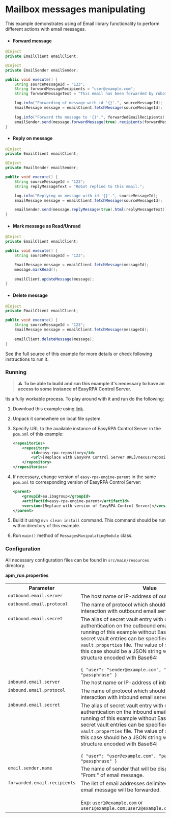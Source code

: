 # Mailbox messages manipulating

This example demonstrates using of Email library functionality to perform different actions with email messages.

* #### Forward message
```java
@Inject
private EmailClient emailClient;

@Inject
private EmailSender emailSender;

public void execute() {
    String sourceMessageId = "123";
    String forwardMessageRecipients = "user@example.com";
    String forwardMessageText = "This email has been forwarded by robot.";

    log.info("Forwarding of message with id '{}'.", sourceMessageId);
    EmailMessage message = emailClient.fetchMessage(sourceMessageId);
    
    log.info("Forward the message to '{}'.", forwardedEmailRecipients);
    emailSender.send(message.forwardMessage(true).recipients(forwardMessageRecipients).text(forwardMessageText));
}
```

* #### Reply on message
```java
@Inject
private EmailClient emailClient;

@Inject
private EmailSender emailSender;

public void execute() {
    String sourceMessageId = "123";
    String replyMessageText = "Robot replied to this email.";

    log.info("Replying on message with id '{}'.", sourceMessageId);
    EmailMessage message = emailClient.fetchMessage(sourceMessageId);

    emailSender.send(message.replyMessage(true).html(replyMessageText));
}
```

* #### Mark message as Read/Unread
```java
@Inject
private EmailClient emailClient;

public void execute() {
    String sourceMessageId = "123";

    EmailMessage message = emailClient.fetchMessage(messageId);
    message.markRead();
    
    emailClient.updateMessage(message);
}
```

* #### Delete message
```java
@Inject
private EmailClient emailClient;

public void execute() {
    String sourceMessageId = "123";
    EmailMessage message = emailClient.fetchMessage(messageId);
    
    emailClient.deleteMessage(message);
}
```

See the full source of this example for more details or check following instructions to run it.

### Running

> :warning: **To be able to build and run this example it's necessary to have an access
>to some instance of EasyRPA Control Server.**

Its a fully workable process. To play around with it and run do the following:
1. Download this example using [link][down_git_link].
2. Unpack it somewhere on local file system.
3. Specify URL to the available instance of EasyRPA Control Server in the `pom.xml` of this example:
    ```xml
    <repositories>
        <repository>
            <id>easy-rpa-repository</id>
            <url>[Replace with EasyRPA Control Server URL]/nexus/repository/easyrpa/</url>
        </repository>
    </repositories>
    ```
4. If necessary, change version of `easy-rpa-engine-parent` in the same `pom.xml` to corresponding version of
   EasyRPA Control Server:
    ```xml
    <parent>
        <groupId>eu.ibagroup</groupId>
        <artifactId>easy-rpa-engine-parent</artifactId>
        <version>[Replace with version of EasyRPA Control Server]</version>
    </parent>
    ```

5. Build it using `mvn clean install` command. This command should be run within directory of this example.
6. Run `main()` method of `MessagesManipulatingModule` class.

[down_git_link]: https://downgit.github.io/#/home?url=https://github.com/easyrpa/openframework/tree/main/examples/email/messages-manipulating

### Configuration

All necessary configuration files can be found in `src/main/resources` directory.

**apm_run.properties**

<table>
    <tr><th>Parameter</th><th>Value</th></tr>
    <tr><td valign="top"><code>outbound.email.server</code></td><td>
        The host name or IP-address of outbound email server. 
    </td></tr>
    <tr><td valign="top"><code>outbound.email.protocol</code></td><td>
        The name of protocol which should be used for interaction with outbound email server. 
    </td></tr>
    <tr><td valign="top"><code>outbound.email.secret</code></td><td>
        The alias of secret vault entry with credentials for authentication on the outbound email server. In case of 
        running of this example without EasyRPA Control Server, secret vault entries can be specified in the 
        <code>vault.properties</code> file. The value of secret vault entry in this case should be a JSON string with 
        following structure encoded with Base64:<br>
        <br>
        <code>{ "user": "sender@example.com", "password": "passphrase" }</code>    
    </td></tr>
    <tr><td valign="top"><code>inbound.email.server</code></td><td>
        The host name or IP-address of inbound email server. 
    </td></tr>
    <tr><td valign="top"><code>inbound.email.protocol</code></td><td>
        The name of protocol which should be used for interaction with inbound email server. 
    </td></tr>
    <tr><td valign="top"><code>inbound.email.secret</code></td><td>
        The alias of secret vault entry with credentials for authentication on the inbound email server. In case of 
        running of this example without EasyRPA Control Server, secret vault entries can be specified in the 
        <code>vault.properties</code> file. The value of secret vault entry in this case should be a JSON string with 
        following structure encoded with Base64:<br>
        <br>
        <code>{ "user": "user@example.com", "password": "passphrase" }</code>    
    </td></tr>
    <tr><td valign="top"><code>email.sender.name</code></td><td>
        The name of sender that will be displayed in the field "From:" of email message.
    </td></tr>
    <tr><td valign="top"><code>forwarded.email.recipients</code></td><td>
        The list of email addresses delimited with <code>;</code> whom the email message will be forwarded.<br> 
        <br>
        Exp: <code>user1@example.com</code> or <code>user1@example.com;user2@example.com;user3@example.com</code>     
    </td></tr>
</table> 
